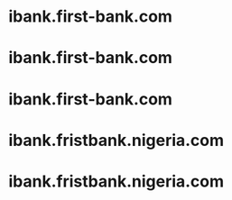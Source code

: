 # ibank.first-bank.com
# ibank.first-bank.com
# ibank.first-bank.com
# ibank.fristbank.nigeria.com
# ibank.fristbank.nigeria.com
